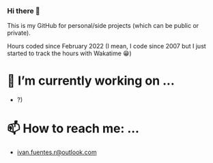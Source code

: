 ### Hi there 👋 

This is my GitHub for personal/side projects (which can be public or private). 


Hours coded since February 2022 (I mean, I code since 2007 but I just started to track the hours with Wakatime 😁)


# 🔭 I’m currently working on ...
- ?)

# 📫 How to reach me: ...
- ivan.fuentes.r@outlook.com
